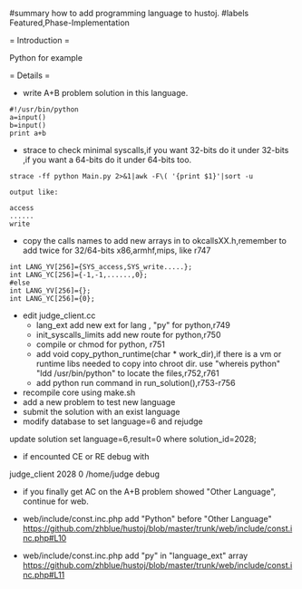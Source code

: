 #summary how to add programming language to hustoj.
#labels Featured,Phase-Implementation

= Introduction =

Python for example


= Details =
  
 * write A+B problem solution in this language.
```
#!/usr/bin/python
a=input()
b=input()
print a+b
```

 * strace to check minimal syscalls,if you want 32-bits do it under 32-bits ,if you want a 64-bits do it under 64-bits too.
```
strace -ff python Main.py 2>&1|awk -F\( '{print $1}'|sort -u

output like:

access
......
write
```
 * copy the calls names to add new arrays in to okcallsXX.h,remember to add twice for 32/64-bits x86,armhf,mips, like r747
```
int LANG_YV[256]={SYS_access,SYS_write.....};
int LANG_YC[256]={-1,-1,......,0};
#else
int LANG_YV[256]={};
int LANG_YC[256]={0};
```

 * edit judge_client.cc
   * lang_ext add new ext for lang , "py" for python,r749
   * init_syscalls_limits add new route for python,r750
   * compile or chmod for python, r751
   * add void copy_python_runtime(char * work_dir),if there is a vm or runtime libs needed to copy into chroot dir. use "whereis python" "ldd /usr/bin/python" to locate the files,r752,r761
   * add python run command in run_solution(),r753-r756
 * recompile core using make.sh
 * add a new problem to test new language
 * submit the solution with an exist language
 * modify database to set language=6 and rejudge

update solution set language=6,result=0 where solution_id=2028;

 * if encounted CE or RE debug with 

judge_client 2028 0 /home/judge debug

 * if you finally get AC on the A+B problem showed "Other Language", continue for web.

 * web/include/const.inc.php add "Python" before "Other Language"
 https://github.com/zhblue/hustoj/blob/master/trunk/web/include/const.inc.php#L10
 * web/include/const.inc.php add "py" in "language_ext" array
 https://github.com/zhblue/hustoj/blob/master/trunk/web/include/const.inc.php#L11
 
